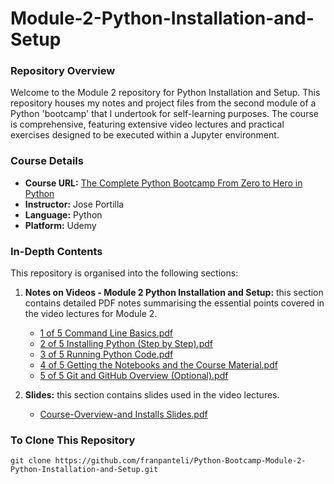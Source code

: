 # Module-2-Python-Installation-and-Setup
### Repository Overview

Welcome to the Module 2 repository for Python Installation and Setup. This repository houses my notes and project files from the second module of a Python 'bootcamp' that I undertook for self-learning purposes. The course is comprehensive, featuring extensive video lectures and practical exercises designed to be executed within a Jupyter environment.

### Course Details
- **Course URL:** [The Complete Python Bootcamp From Zero to Hero in Python](https://www.udemy.com/course/complete-python-bootcamp/?couponCode=ST18MT62524)
- **Instructor:** Jose Portilla
- **Language:** Python
- **Platform:** Udemy

### In-Depth Contents
This repository is organised into the following sections:

1. **Notes on Videos - Module 2 Python Installation and Setup:**
   this section contains detailed PDF notes summarising the essential points covered in the video lectures for Module 2.
   - [1 of 5 Command Line Basics.pdf](Notes%20on%20Videos%20-%20Module%202%20Python%20Installation%20and%20Setup/1%20of%205%20Command%20Line%20Basics.pdf)
   - [2 of 5 Installing Python (Step by Step).pdf](Notes%20on%20Videos%20-%20Module%202%20Python%20Installation%20and%20Setup/2%20of%205%20Installing%20Python%20(Step%20by%20Step).pdf)
   - [3 of 5 Running Python Code.pdf](Notes%20on%20Videos%20-%20Module%202%20Python%20Installation%20and%20Setup/3%20of%205%20Running%20Python%20Code.pdf)
   - [4 of 5 Getting the Notebooks and the Course Material.pdf](Notes%20on%20Videos%20-%20Module%202%20Python%20Installation%20and%20Setup/4%20of%205%20Getting%20the%20Notebooks%20and%20the%20Course%20Material.pdf)
   - [5 of 5 Git and GitHub Overview (Optional).pdf](Notes%20on%20Videos%20-%20Module%202%20Python%20Installation%20and%20Setup/5%20of%205%20Git%20and%20GitHub%20Overview%20(Optional).pdf)

2. **Slides:**
   this section contains slides used in the video lectures.
   - [Course-Overview-and Installs Slides.pdf](Course-Overview-and%20Installs%20Slides.pdf)

### To Clone This Repository
```
git clone https://github.com/franpanteli/Python-Bootcamp-Module-2-Python-Installation-and-Setup.git
```